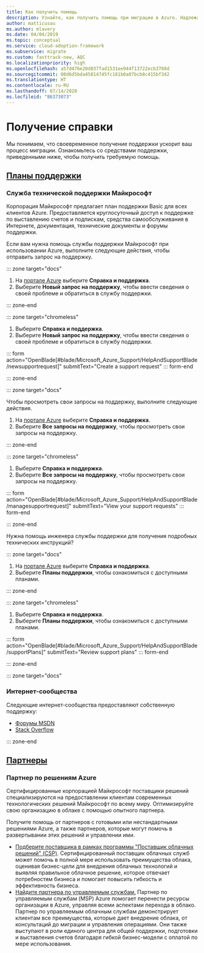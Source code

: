 ```yaml
---
title: Как получить помощь
description: Узнайте, как получить помощь при миграции в Azure. Надлежащая поддержка поможет ускорить переход.
author: matticusau
ms.author: mlavery
ms.date: 04/04/2019
ms.topic: conceptual
ms.service: cloud-adoption-framework
ms.subservice: migrate
ms.custom: fasttrack-new, AQC
ms.localizationpriority: high
ms.openlocfilehash: a57d476e20d037fad1531ee944f13722ecb3788d
ms.sourcegitcommit: 08d6d5bda45814745fc181b0a07bcb8c415bf342
ms.translationtype: HT
ms.contentlocale: ru-RU
ms.lasthandoff: 07/14/2020
ms.locfileid: "86373073"
---
```

<!-- cSpell:ignore MSPs -->

# <a name="get-assistance"></a>Получение справки

Мы понимаем, что своевременное получение поддержки ускорит ваш процесс миграции. Ознакомьтесь со средствами поддержки, приведенными ниже, чтобы получить требуемую помощь.

## <a name="support-plans"></a>[Планы поддержки](#tab/SupportPlans)

### <a name="microsoft-support"></a>Служба технической поддержки Майкрософт

Корпорация Майкрософт предлагает план поддержки Basic для всех клиентов Azure. Предоставляется круглосуточный доступ к поддержке по выставлению счетов и подпискам, средства самообслуживания в Интернете, документация, технические документы и форумы поддержки.

Если вам нужна помощь службы поддержки Майкрософт при использовании Azure, выполните следующие действия, чтобы отправить запрос на поддержку.

::: zone target="docs"

1. На [портале Azure](https://portal.azure.com) выберите **Справка и поддержка**.
1. Выберите **Новый запрос на поддержку**, чтобы ввести сведения о своей проблеме и обратиться в службу поддержки.

::: zone-end

::: zone target="chromeless"

1. Выберите **Справка и поддержка**.
1. Выберите **Новый запрос на поддержку**, чтобы ввести сведения о своей проблеме и обратиться в службу поддержки.

::: form action="OpenBlade[#blade/Microsoft_Azure_Support/HelpAndSupportBlade/newsupportrequest]" submitText="Create a support request" ::: form-end

::: zone-end

::: zone target="docs"

Чтобы просмотреть свои запросы на поддержку, выполните следующие действия.

1. На [портале Azure](https://portal.azure.com) выберите **Справка и поддержка**.
1. Выберите **Все запросы на поддержку**, чтобы просмотреть свои запросы на поддержку.

::: zone-end

::: zone target="chromeless"

1. Выберите **Справка и поддержка**.
1. Выберите **Все запросы на поддержку**, чтобы просмотреть свои запросы на поддержку.

::: form action="OpenBlade[#blade/Microsoft_Azure_Support/HelpAndSupportBlade/managesupportrequest]" submitText="View your support requests" ::: form-end

::: zone-end

Нужна помощь инженера службы поддержки для получения подробных технических инструкций?

::: zone target="docs"

1. На [портале Azure](https://portal.azure.com) выберите **Справка и поддержка**.
1. Выберите **Планы поддержки**, чтобы ознакомиться с доступными планами.

::: zone-end

::: zone target="chromeless"

1. Выберите **Справка и поддержка**.
1. Выберите **Планы поддержки**, чтобы ознакомиться с доступными планами.

::: form action="OpenBlade[#blade/Microsoft_Azure_Support/HelpAndSupportBlade/supportPlans]" submitText="Review support plans" ::: form-end

::: zone-end

::: zone target="docs"

### <a name="online-communities"></a>Интернет-сообщества

Следующие интернет-сообщества предоставляют собственную поддержку:

- [Форумы MSDN](https://social.msdn.microsoft.com/Forums/home?forum=windowsazureplatform%2Cazuremarketplace%2Cwindowsazureplatformctp)
- [Stack Overflow](https://stackoverflow.com/questions/tagged/azure)

::: zone-end

## <a name="partners"></a>[Партнеры](#tab/Partners)

### <a name="azure-solutions-partner"></a>Партнер по решениям Azure

Сертифицированные корпорацией Майкрософт поставщики решений специализируются на предоставлении клиентам современных технологических решений Майкрософт по всему миру. Оптимизируйте свою организацию в облаке с помощью опытного партнера.

Получите помощь от партнеров с готовыми или нестандартными решениями Azure, а также партнеров, которые могут помочь в развертывании этих решений и управлении ими.

- [Подберите поставщика в рамках программы "Поставщик облачных решений" (CSP)](https://www.microsoft.com/solution-providers/home). Сертифицированный поставщик облачных служб может помочь в полной мере использовать преимущества облака, оценивая бизнес-цели для внедрения облачных технологий и выявляя правильное облачное решение, которое отвечает потребностям бизнеса и помогает повысить гибкость и эффективность бизнеса.
- [Найдите партнера по управляемым службам.](https://www.microsoft.com/solution-providers/search?cacheId=16a3b49b-fef2-449d-bdf0-628008114cca) Партнер по управляемым службам (MSP) Azure помогает перенести ресурсы организации в Azure, управляя всеми аспектами перехода в облако. Партнер по управляемым облачным службам демонстрирует клиентам все преимущества, которые дает внедрение облака, от консультаций до миграции и управления операциями. Они также выступают в роли единого центра для общей поддержки, подготовки и выставления счетов благодаря гибкой бизнес-модели с оплатой по мере использования.

